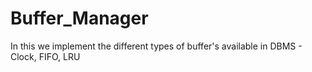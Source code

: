 # Buffer_Manager
In this we implement the different types of buffer's available in DBMS - Clock, FIFO, LRU
